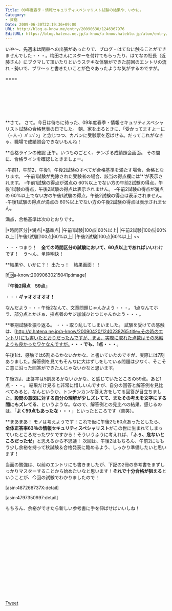 ```yaml
---
Title: 09年度春季・情報セキュリティスペシャリスト試験の結果や、いかに。
Category:
- 資格
Date: 2009-06-30T22:19:36+09:00
URL: http://blog.a-know.me/entry/20090630/1246367976
EditURL: https://blog.hatena.ne.jp/a-know/a-know.hateblo.jp/atom/entry/12921228815727980023
---
```


いや〜、先週末は関東への出張があったりで、ブログ・はてなに触ることができませんでした・・・。梅田さんにスターを付けてもらったり、はてなの社長（近藤さん）にブクマして頂いたりというステキな体験ができた前回のエントリの流れ・勢いで、ブワ〜ッと書きたいことが色々あったような気がするのですが。

====

<script async src="//pagead2.googlesyndication.com/pagead/js/adsbygoogle.js"></script>
<!-- article-top -->
<ins class="adsbygoogle"
     style="display:inline-block;width:728px;height:90px"
     data-ad-client="ca-pub-3463034538369189"
     data-ad-slot="8367620130"></ins>
<script>
(adsbygoogle = window.adsbygoogle || []).push({});
</script>


**さて。
さて。今日は待ちに待った、09年度春季・情報セキュリティスペシャリスト試験の合格発表の日でした。
朝、家を出るときに、「受かってますよーに（−人−）ﾊﾟﾝﾊﾟﾝ」と念じつつ、カバンに受験票を忍ばせる。だってこれがなきゃ、職場で成績照会できないもんね！


**合格ラインの確認
正午。いつものごとく、テンポる成績照会画面。
その間に、合格ラインを確認しときましょー。


>>
-午前1，午前2，午後1，午後2試験のすべてが合格基準を満たす場合，合格となります。
-午前1試験が免除された受験者の場合、該当の得点欄には'*'が表示されます。
-午前1試験の得点が満点の 60%以上でない方の午前2試験の得点，午後1試験の得点，午後2試験の得点は表示されません。
-午前2試験の得点が満点の 60%以上でない方の午後1試験の得点，午後2試験の得点は表示されません。
-午後1試験の得点が満点の 60%以上でない方の午後2試験の得点は表示されません。

満点，合格基準は次のとおりです。

|*時間区分|*満点|*基準点|
|午前1試験|100点|60%以上|
|午前2試験|100点|60%以上|
|午後1試験|100点|60%以上|
|午後2試験|100点|60%以上| 
<<


・・・つまり！　<span style="font-weight:bold;">全ての時間区分の試験において、60点以上であればいい</span>わけです！　う〜ん、単純明快！


**結果や、いかに？！
出たっ！　結果画面！！


[f:id:a-know:20090630215041p:image]


『<span style="font-weight:bold;">午後2得点　59点</span>』


・・・<span style="font-weight:bold;">ギャオオオオオ！</span>


なんだよう・・・午後2なんて、文章問題じゃんかよう・・・。
1点なんてホラ、部分点とかさぁ、採点者のサジ加減ひとつじゃんかよう・・・。


**春期試験を振り返る。
・・・取り乱してしまいました。
試験を受けての感触は、[http://d.hatena.ne.jp/a-know/20090420/1240238265:title=その時のエントリ]にも書いたとおりだったんですが、まぁ、実際に取れた点数はその感触よりも良かったワケなんですが。<span style="font-weight:bold;">・・・でも、1点・・・</span>。

午後1は、感触では6割あるかないかかな、と書いていたのですが、実際には7割ありました。解答例を見てもそんなに大はずしをしている問題は少なく、そこそこ意に沿った回答ができたんじゃないかなと思います。

午後2は、正答率は5割あるかないかかな、と感じていたところの59点。あと1点・・・。
結果だけ見ると非常に惜しいんですが、自分の回答と解答例を見比べてみると、なんというか、トンチンカンな答え方をしてる回答が目立ちました。<span style="font-weight:bold;">設問の意図に対する自分の理解が少しズレてて、またその考えを文字にする間にもズレてる</span>、というような。なので、解答例との見比べの結果、感じるのは、「<span style="font-weight:bold;">よく59点もあったな・・・</span>」といったところです（苦笑）。


**まあまあ！
モノは考えようです！これで仮に午後2も60点あったとしたら、<span style="font-weight:bold;">全体正答率63％の情報セキュリティスペシャリスト</span>がこの世に生まれてしまっていたところだったワケですから！そういうふうに考えれば、「<span style="font-weight:bold;">ふぅ、危ないところだったゼ</span>」と思えるから不思議！
次回は、午後2はもちろん、午前2にももう少し余裕を持って秋試験＆合格発表に臨めるよう、しっかり準備したいと思います！

当面の勉強は、以前のエントリにも書きましたが、下記の2冊の参考書をまずしっかりマスターすることから始めたいなと思います！<span style="font-weight:bold;">それで十分合格が狙える</span>ということが、今回の試験でわかりましたので！

[asin:487268737X:detail]

[asin:4797350997:detail]


もちろん、余裕ができたら新しい参考書に手を伸ばせばいいしね！


<script async src="//pagead2.googlesyndication.com/pagead/js/adsbygoogle.js"></script>
<!-- article-bottom2 -->
<ins class="adsbygoogle"
     style="display:inline-block;width:300px;height:250px"
     data-ad-client="ca-pub-3463034538369189"
     data-ad-slot="5274552934"></ins>
<script>
(adsbygoogle = window.adsbygoogle || []).push({});
</script>


<a href="http://twitter.com/share" class="twitter-share-button" data-count="horizontal" data-via="a_know" data-related="CDiT_info" data-lang="ja">Tweet</a><script type="text/javascript" src="//platform.twitter.com/widgets.js"></script>
